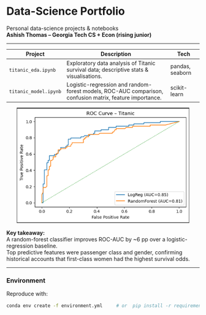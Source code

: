# Data-Science Portfolio

Personal data-science projects & notebooks  
**Ashish Thomas – Georgia Tech CS + Econ (rising junior)**

---

| Project | Description | Tech |
|---------|-------------|------|
| `titanic_eda.ipynb` | Exploratory data analysis of Titanic survival data; descriptive stats & visualisations. | pandas, seaborn |
| `titanic_model.ipynb` | Logistic-regression and random-forest models, ROC-AUC comparison, confusion matrix, feature importance. | scikit-learn |

<p align="center">
  <img src="assets/roc_titanic.png" width="450" alt="ROC curve for Titanic models">
</p>

**Key takeaway:**  
A random-forest classifier improves ROC-AUC by ~6 pp over a logistic-regression baseline.  
Top predictive features were passenger class and gender, confirming historical accounts that first-class women had the highest survival odds.

---

### Environment

Reproduce with:

```bash
conda env create -f environment.yml     # or  pip install -r requirements.txt
